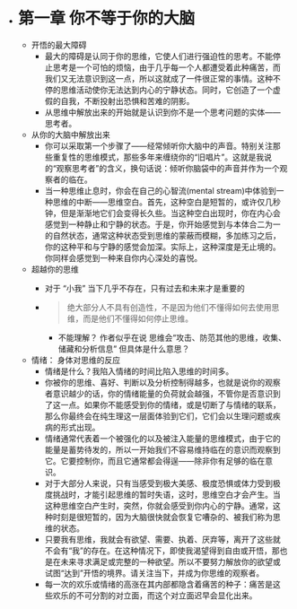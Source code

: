 - # 第一章 你不等于你的大脑  
	- 开悟的最大障碍  
		- 最大的障碍是认同于你的思维，它使人们进行强迫性的思考。不能停止思考是一个可怕的烦恼，由于几乎每一个人都遭受着此种痛苦，而我们又无法意识到这一点，所以这就成了一件很正常的事情。这种不停的思维活动使你无法达到内心的宁静状态。同时，它创造了一个虚假的自我，不断投射出恐惧和苦难的阴影。  
		- 从思维中解放出来的开始就是认识到你不是一个思考问题的实体——思考者。  
	- 从你的大脑中解放出来  
		- 你可以采取第一个步骤了——经常倾听你大脑中的声音。特别关注那些重复性的思维模式，那些多年来缠绕你的“旧唱片”。这就是我说的“观察思考者”的含义，换句话说：倾听你脑袋中的声音并作为一个观察者的临在。  
		- 当一种思维止息时，你会在自己的心智流(mental stream)中体验到一种思维的中断——思维空白。首先，这种空白是短暂的，或许仅几秒钟，但是渐渐地它们会变得长久些。当这种空白出现时，你在内心会感觉到一种静止和宁静的状态。于是，你开始感觉到与本体合二为一的自然状态，通常这种状态受到思维的蒙蔽而模糊，多加练习之后，你的这种平和与宁静的感觉会加深。实际上，这种深度是无止境的。你同样会感觉到一种来自你内心深处的喜悦。  
	- 超越你的思维  
		- 对于 “小我” 当下几乎不存在，只有过去和未来才是重要的  
		-  
		  > 绝大部分人不具有创造性，不是因为他们不懂得如何去使用思维，而是他们不懂得如何停止思维。  

			- 不能理解？ 作者似乎在说 思维会“攻击、防范其他的思维，收集、储藏和分析信息” 但具体是什么意思？  
	- 情绪： 身体对思维的反应  
		- 情绪是什么？我陷入情绪的时间比陷入思维的时间多。  
		- 你被你的思维、喜好、判断以及分析控制得越多，也就是说你的观察者意识越少的话，你的情绪能量的负荷就会越强，不管你是否意识到了这一点。如果你不能感受到你的情绪，或是切断了与情绪的联系，那么你最终会在纯生理这一层面体验到它们，它们会以生理问题或疾病的形式出现。  
		- 情绪通常代表着一个被强化的以及被注入能量的思维模式，由于它的能量是蓄势待发的，所以一开始我们不容易维持临在的意识而观察到它。它要控制你，而且它通常都会得逞——除非你有足够的临在意识。  
		- 对于大部分人来说，只有当感受到极大美感、极度恐惧或体力受到极度挑战时，才能引起思维的暂时失语，这时，思维空白才会产生。当这种思维空白产生时，突然，你就会感受到你内心的宁静。通常，这种时刻是很短暂的，因为大脑很快就会恢复它嘈杂的、被我们称为思维的状态。  
		- 只要我有思维，我就会有欲望、需要、执着、厌弃等，离开了这些就不会有“我”的存在。在这种情况下，即使我渴望得到自由或开悟，那也是在未来寻求满足或完整的一种欲望。所以不要努力解放你的欲望或试图“达到”开悟的境界。请关注当下，并成为你思维的观察者。  
		- 每一次的欢乐或情绪的高涨在其内部都隐含着痛苦的种子：痛苦是这些欢乐的不可分割的对立面，而这个对立面迟早会显化出来。  